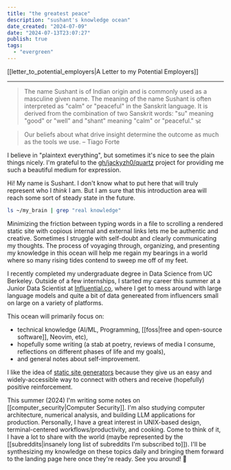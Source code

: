```yaml
---
title: "the greatest peace"
description: "sushant's knowledge ocean"
date_created: "2024-07-09"
date: "2024-07-13T23:07:27"
publish: true
tags:
  - "evergreen"
---
```


[[letter_to_potential_employers|A Letter to my Potential Employers]]

---

> The name Sushant is of Indian origin and is commonly used as a masculine given name.
The meaning of the name Sushant is often interpreted as "calm" or "peaceful" in the Sanskrit language. It is derived from the combination of two Sanskrit words: "su" meaning "good" or "well" and "shant" meaning "calm" or "peaceful." 🕉️

> Our beliefs about what drive insight determine the outcome as much as the tools we use. – Tiago Forte

I believe in "plaintext everything", but sometimes it's nice to see the plain things nicely. I'm grateful to the [gh/jackyzh0/quartz](https://github.com/jackyzha0/quartz) project for providing me such a beautiful medium for expression.

Hi! My name is Sushant. I don't know what to put here that will truly represent who I *think* I am. But I am sure that this introduction area will reach some sort of steady state in the future. 

```bash
ls ~/my_brain | grep "real knowledge"
```

Minimizing the friction between typing words in a file to scrolling a rendered static site with copious internal and external links lets me be authentic and creative. Sometimes I struggle with self-doubt and clearly communicating my thoughts. The process of voyaging through, organizing, and presenting my knowledge in this ocean will help me regain my bearings in a world where so many rising tides contend to sweep me off of my feet.

I recently completed my undergraduate degree in Data Science from UC Berkeley. Outside of a few internships, I started my career this summer at a Junior Data Scientist at [Influential.co](https://influential.co/), where I get to mess around with large language models and quite a bit of data genereated from influencers small on large on a variety of platforms. 

This ocean will primarily focus on:
  - technical knowledge (AI/ML, Programming, [[foss|free and open-source software]], Neovim, etc), 
  - hopefully some writing (a stab at poetry, reviews of media I consume, reflections on different phases of life and my goals), 
  - and general notes about self-improvement.

I like the idea of [static site generators](https://en.wikipedia.org/wiki/Static_site_generator)  because they give us an easy and widely-accessible way to connect with others and receive (hopefully) positive reinforcement.

This summer (2024) I'm writing some notes on [[computer_security|Computer Security]]. I'm also studying computer architecture, numerical analysis, and building LLM applications for production. Personally, I have a great interest in UNIX-based design, terminal-centered workflows/productivity, and cooking. Come to think of it, I have a lot to share with the world (maybe represented by the [[subreddits|insanely long list of subreddits I'm subscribed to]]). I'll be synthesizing my knowledge on these topics daily and bringing them forward to the landing page here once they're ready. See you around! 🫡
